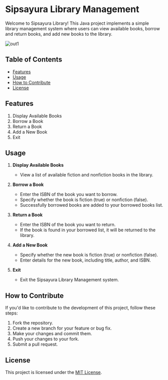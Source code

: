 # Sipsayura Library Management

Welcome to Sipsayura Library! This Java project implements a simple library management system where users can view available books, borrow and return books, and add new books to the library.

![out1](https://github.com/Isuru-27/Library_Management_System/assets/139687227/0471088a-6b96-4d11-88d3-c3c7b758388a)


## Table of Contents
- [Features](#features)
- [Usage](#usage)
- [How to Contribute](#how-to-contribute)
- [License](#license)

## Features

1. Display Available Books
2. Borrow a Book
3. Return a Book
4. Add a New Book
5. Exit


## Usage

1. **Display Available Books**
   - View a list of available fiction and nonfiction books in the library.
     

2. **Borrow a Book**
   - Enter the ISBN of the book you want to borrow.
   - Specify whether the book is fiction (true) or nonfiction (false).
   - Successfully borrowed books are added to your borrowed books list.

3. **Return a Book**
   - Enter the ISBN of the book you want to return.
   - If the book is found in your borrowed list, it will be returned to the library.

4. **Add a New Book**
   - Specify whether the new book is fiction (true) or nonfiction (false).
   - Enter details for the new book, including title, author, and ISBN.

5. **Exit**
   - Exit the Sipsayura Library Management system.

## How to Contribute

If you'd like to contribute to the development of this project, follow these steps:

1. Fork the repository.
2. Create a new branch for your feature or bug fix.
3. Make your changes and commit them.
4. Push your changes to your fork.
5. Submit a pull request.

## License

This project is licensed under the [MIT License](LICENSE).
